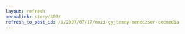 ```yaml
---
layout: refresh
permalink: story/400/
refresh_to_post_id: /x/2007/07/17/mozi-gyjtemny-menedzser-ceemedia
---
```

